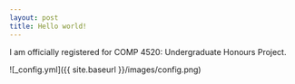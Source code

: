 ```yaml
---
layout: post
title: Hello world!
---
```


I am officially registered for COMP 4520: Undergraduate Honours Project.

![_config.yml]({{ site.baseurl }}/images/config.png)
